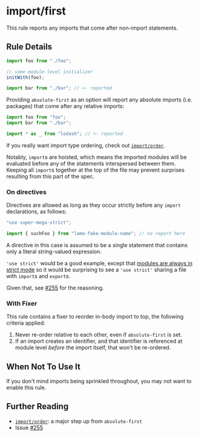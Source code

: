 # import/first

This rule reports any imports that come after non-import statements.

## Rule Details

```js
import foo from "./foo";

// some module-level initializer
initWith(foo);

import bar from "./bar"; // <- reported
```

Providing `absolute-first` as an option will report any absolute imports (i.e.
packages) that come after any relative imports:

```js
import foo from "foo";
import bar from "./bar";

import * as _ from "lodash"; // <- reported
```

If you really want import type ordering, check out [`import/order`].

Notably, `import`s are hoisted, which means the imported modules will be
evaluated before any of the statements interspersed between them. Keeping all
`import`s together at the top of the file may prevent surprises resulting from
this part of the spec.

### On directives

Directives are allowed as long as they occur strictly before any `import`
declarations, as follows:

```js
"use super-mega-strict";

import { suchFoo } from "lame-fake-module-name"; // no report here
```

A directive in this case is assumed to be a single statement that contains only
a literal string-valued expression.

`'use strict'` would be a good example, except that
[modules are always in strict mode](https://262.ecma-international.org/6.0/#sec-strict-mode-code)
so it would be surprising to see a `'use strict'` sharing a file with `import`s
and `export`s.

Given that, see [#255] for the reasoning.

### With Fixer

This rule contains a fixer to reorder in-body import to top, the following
criteria applied:

1. Never re-order relative to each other, even if `absolute-first` is set.
2. If an import creates an identifier, and that identifier is referenced at
   module level _before_ the import itself, that won't be re-ordered.

## When Not To Use It

If you don't mind imports being sprinkled throughout, you may not want to enable
this rule.

## Further Reading

- [`import/order`]: a major step up from `absolute-first`
- Issue [#255]

[`import/order`]: ./order.md
[#255]: https://github.com/import-js/eslint-plugin-import/issues/255
